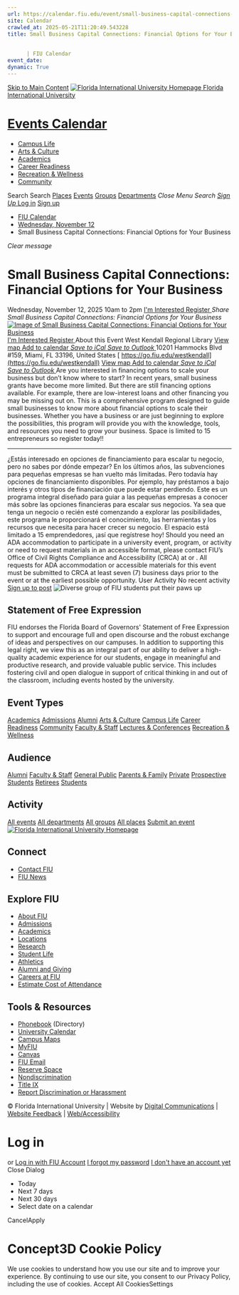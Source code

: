 ```yaml
---
url: https://calendar.fiu.edu/event/small-business-capital-connections-financial-options-for-your-business-8299
site: Calendar
crawled_at: 2025-05-21T11:20:49.543228
title: Small Business Capital Connections: Financial Options for Your Business
    
    
      | FIU Calendar
event_date: 
dynamic: True
---
```


[Skip to Main Content](https://calendar.fiu.edu/event/small-business-capital-connections-financial-options-for-your-business-8299#main-content)
[![Florida International University Homepage](https://digicdn.fiu.edu/core/_assets/images/logo-top.png) Florida International University](https://www.fiu.edu)
# [Events Calendar ](https://calendar.fiu.edu/)
  * [Campus Life](https://calendar.fiu.edu/calendar?event_types%5B%5D=127595)
  * [Arts & Culture](https://calendar.fiu.edu/calendar?event_types%5B%5D=127590)
  * [Academics](https://calendar.fiu.edu/calendar?event_types%5B%5D=127582)
  * [Career Readiness](https://calendar.fiu.edu/calendar?event_types%5B%5D=127584)
  * [Recreation & Wellness](https://calendar.fiu.edu/calendar?event_types%5B%5D=127603)
  * [Community](https://calendar.fiu.edu/calendar?event_types%5B%5D=127601)


Search Search
[Places](https://calendar.fiu.edu/search/places) [Events](https://calendar.fiu.edu/calendar) [Groups](https://calendar.fiu.edu/search/groups) [Departments](https://calendar.fiu.edu/search/departments)
_Close Menu_
_Search_ [ _Sign Up_ ](https://calendar.fiu.edu/signup)
[Log in](https://calendar.fiu.edu/auth/shib_login?previous_url=https%3A%2F%2Fcalendar.fiu.edu%2Fevent%2Fsmall-business-capital-connections-financial-options-for-your-business-8299) [Sign up](https://calendar.fiu.edu/signup)
  * [FIU Calendar](https://calendar.fiu.edu/)
  * [Wednesday, November 12](https://calendar.fiu.edu/calendar/day/2025/11/12)
  * Small Business Capital Connections: Financial Options for Your Business


_Clear message_
# Small Business Capital Connections: Financial Options for Your Business
Wednesday, November 12, 2025 10am to 2pm 
[ I'm Interested ](https://calendar.fiu.edu/event/49153052868386/confirm?return=https%3A%2F%2Fcalendar.fiu.edu%2Fevent%2Fsmall-business-capital-connections-financial-options-for-your-business-8299)
[ Register ](https://go.fiu.edu/westkendall)
_Share Small Business Capital Connections: Financial Options for Your Business_
[ ![Image of Small Business Capital Connections: Financial Options for Your Business](https://localist-images.azureedge.net/photos/49153052961584/card/cc68a4e7cd33483317944dff37e0c20701e6c1da.jpg) ](https://calendar.fiu.edu/photo/49153052961584)
[ I'm Interested ](https://calendar.fiu.edu/event/49153052868386/confirm?return=https%3A%2F%2Fcalendar.fiu.edu%2Fevent%2Fsmall-business-capital-connections-financial-options-for-your-business-8299)
[ Register ](https://go.fiu.edu/westkendall)
About this Event
West Kendall Regional Library  [View map ](https://calendar.fiu.edu/event/small-business-capital-connections-financial-options-for-your-business-8299#about_map)
[Add to calendar ](https://calendar.fiu.edu/event/small-business-capital-connections-financial-options-for-your-business-8299)
[ _Save to iCal_ ](https://calendar.fiu.edu/event/small-business-capital-connections-financial-options-for-your-business-8299.ics "Save to iCal") [ _Save to Outlook_ ](https://calendar.fiu.edu/event/small-business-capital-connections-financial-options-for-your-business-8299.ics "Save to Outlook")
10201 Hammocks Blvd #159, Miami, FL 33196, United States
[ https://go.fiu.edu/westkendall](https://go.fiu.edu/westkendall)
[View map ](https://calendar.fiu.edu/event/small-business-capital-connections-financial-options-for-your-business-8299#about_map)
[Add to calendar ](https://calendar.fiu.edu/event/small-business-capital-connections-financial-options-for-your-business-8299)
[ _Save to iCal_ ](https://calendar.fiu.edu/event/small-business-capital-connections-financial-options-for-your-business-8299.ics "Save to iCal") [ _Save to Outlook_ ](https://calendar.fiu.edu/event/small-business-capital-connections-financial-options-for-your-business-8299.ics "Save to Outlook")
Are you interested in financing options to scale your business but don’t know where to start? In recent years, small business grants have become more limited. But there are still financing options available. For example, there are low-interest loans and other financing you may be missing out on.
This is a comprehensive program designed to guide small businesses to know more about financial options to scale their businesses.
Whether you have a business or are just beginning to explore the possibilities, this program will provide you with the knowledge, tools, and resources you need to grow your business.
Space is limited to 15 entrepreneurs so register today!!
________________________________________________________________________________________________________________________________________________
¿Estás interesado en opciones de financiamiento para escalar tu negocio, pero no sabes por dónde empezar? En los últimos años, las subvenciones para pequeñas empresas se han vuelto más limitadas. Pero todavía hay opciones de financiamiento disponibles. Por ejemplo, hay préstamos a bajo interés y otros tipos de financiación que puede estar perdiendo.
Este es un programa integral diseñado para guiar a las pequeñas empresas a conocer más sobre las opciones financieras para escalar sus negocios.
Ya sea que tenga un negocio o recién esté comenzando a explorar las posibilidades, este programa le proporcionará el conocimiento, las herramientas y los recursos que necesita para hacer crecer su negocio.
El espacio está limitado a 15 emprendedores, ¡así que regístrese hoy!
Should you need an ADA accommodation to participate in a university event, program, or activity or need to request materials in an accessible format, please contact FIU’s Office of Civil Rights Compliance and Accessibility (CRCA) at or . All requests for ADA accommodation or accessible materials for this event must be submitted to CRCA at least seven (7) business days prior to the event or at the earliest possible opportunity. 
User Activity
No recent activity
[Sign up to post](https://calendar.fiu.edu/auth/shib_login?previous_url=https%3A%2F%2Fcalendar.fiu.edu%2Fevent%2Fsmall-business-capital-connections-financial-options-for-your-business-8299)
![Diverse group of FIU students put their paws up](https://www.fiu.edu/_assets/images/thumbnail-students-paw.jpg)
## Statement of Free Expression
FIU endorses the Florida Board of Governors' Statement of Free Expression to support and encourage full and open discourse and the robust exchange of ideas and perspectives on our campuses. In addition to supporting this legal right, we view this as an integral part of our ability to deliver a high-quality academic experience for our students, engage in meaningful and productive research, and provide valuable public service. This includes fostering civil and open dialogue in support of critical thinking in and out of the classroom, including events hosted by the university.
## Event Types
[Academics](https://calendar.fiu.edu/calendar?event_types%5B%5D=127582)
[Admissions](https://calendar.fiu.edu/calendar?event_types%5B%5D=127583)
[Alumni](https://calendar.fiu.edu/calendar?event_types%5B%5D=127589)
[Arts & Culture](https://calendar.fiu.edu/calendar?event_types%5B%5D=127590)
[Campus Life](https://calendar.fiu.edu/calendar?event_types%5B%5D=127595)
[Career Readiness](https://calendar.fiu.edu/calendar?event_types%5B%5D=127584)
[Community](https://calendar.fiu.edu/calendar?event_types%5B%5D=127601)
[Faculty & Staff](https://calendar.fiu.edu/calendar?event_types%5B%5D=127602)
[Lectures & Conferences](https://calendar.fiu.edu/calendar?event_types%5B%5D=127587)
[Recreation & Wellness](https://calendar.fiu.edu/calendar?event_types%5B%5D=127603)
## Audience
[Alumni](https://calendar.fiu.edu/calendar?event_types%5B%5D=121721)
[Faculty & Staff](https://calendar.fiu.edu/calendar?event_types%5B%5D=121720)
[General Public](https://calendar.fiu.edu/calendar?event_types%5B%5D=121722)
[Parents & Family](https://calendar.fiu.edu/calendar?event_types%5B%5D=36918157286658)
[Private](https://calendar.fiu.edu/calendar?event_types%5B%5D=129753)
[Prospective Students](https://calendar.fiu.edu/calendar?event_types%5B%5D=121723)
[Retirees](https://calendar.fiu.edu/calendar?event_types%5B%5D=37290279036119)
[Students](https://calendar.fiu.edu/calendar?event_types%5B%5D=121719)
## Activity
[All events](https://calendar.fiu.edu/search?what=events)
[All departments](https://calendar.fiu.edu/search/departments)
[All groups](https://calendar.fiu.edu/search?what=groups)
[All places](https://calendar.fiu.edu/search?what=places)
[Submit an event](https://calendar.fiu.edu/admin/events/new/basic-information)
[ ![Florida International University Homepage](https://digicdn.fiu.edu/core/_assets/images/footer-logo.svg) ](https://www.fiu.edu/)
## Connect
  * [Contact FIU](https://www.fiu.edu/about/contact-us/index.html)
  * [FIU News](https://news.fiu.edu/)


## Explore FIU
  * [About FIU](https://www.fiu.edu/about/index.html)
  * [Admissions](https://www.fiu.edu/admissions/index.html)
  * [Academics](https://www.fiu.edu/academics/index.html)
  * [Locations](https://www.fiu.edu/locations/index.html)
  * [Research](https://www.fiu.edu/research/index.html)
  * [Student Life](https://www.fiu.edu/student-life/index.html)
  * [Athletics](https://www.fiu.edu/athletics/index.html)
  * [Alumni and Giving](https://www.fiu.edu/alumni-and-giving/index.html)
  * [Careers at FIU](https://hr.fiu.edu/careers/)
  * [Estimate Cost of Attendance](https://onestop.fiu.edu/finances/estimate-your-costs/)


## Tools & Resources
  * [Phonebook](https://phonebook.fiu.edu) (Directory)
  * [University Calendar](https://calendar.fiu.edu/)
  * [Campus Maps](https://campusmaps.fiu.edu/)
  * [MyFIU](https://my.fiu.edu/)
  * [Canvas](https://canvas.fiu.edu)
  * [FIU Email](http://mail.fiu.edu/)
  * [Reserve Space](https://reservespace.fiu.edu/make-reservation/)
  * [Nondiscrimination](https://ace.fiu.edu/civil-rights-and-accessibility/harassment-and-discrimination/)
  * [Title IX](https://ace.fiu.edu/title-ix/)
  * [Report Discrimination or Harassment](https://report.fiu.edu/)


© Florida International University  | Website by [Digital Communications](https://stratcomm.fiu.edu/digital-print/websites/) | [Website Feedback](https://webforms.fiu.edu/view.php?id=370774&element_5=https://calendar.fiu.edu/https://calendar.fiu.edu/) | [Web/Accessibility](https://accessibility.fiu.edu/)
# Log in
or
[Log in with FIU Account](https://calendar.fiu.edu/auth/shib_login?previous_url=https%3A%2F%2Fcalendar.fiu.edu%2Fevent%2Fsmall-business-capital-connections-financial-options-for-your-business-8299)
[I forgot my password](https://calendar.fiu.edu/auth/forgot) [I don't have an account yet](https://calendar.fiu.edu/signup)
Close Dialog
  * Today
  * Next 7 days
  * Next 30 days
  * Select date on a calendar


CancelApply
# Concept3D Cookie Policy
We use cookies to understand how you use our site and to improve your experience. By continuing to use our site, you consent to our Privacy Policy, including the use of cookies. 
Accept All CookiesSettings
